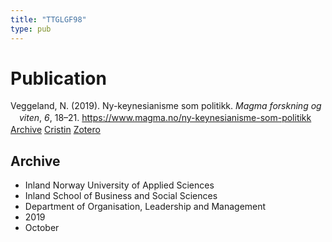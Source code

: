 ```yaml
---
title: "TTGLGF98"
type: pub
---
```

<h1>Publication</h1>
<article id="csl-bib-container-TTGLGF98" class="csl-bib-container">
  <div class="csl-bib-body" style="line-height: 1.35; padding-left: 1em; text-indent:-1em;">
  <div class="csl-entry">Veggeland, N. (2019). Ny-keynesianisme som politikk. <i>Magma forskning og viten</i>, <i>6</i>, 18&#x2013;21. <a href="https://www.magma.no/ny-keynesianisme-som-politikk">https://www.magma.no/ny-keynesianisme-som-politikk</a></div>
</div>
  <div class="csl-bib-buttons">
    <a href="#taxonomy-article-TTGLGF98" class="csl-bib-button">Archive</a>
    <a href="https://app.cristin.no/results/show.jsf?id=1738915" alt="Cristin URL" class="csl-bib-button">Cristin</a>
    <a href="http://zotero.org/groups/5402882/items/TTGLGF98" alt="Zotero URL" class="csl-bib-button">Zotero</a>
  </div>
  <div id="csl-bib-meta-container-TTGLGF98"></div>
</article>
<div id="csl-bib-meta-TTGLGF98" class="csl-bib-meta">
  <article id="taxonomy-article-TTGLGF98" class="taxonomy-article">
    <h1>Archive</h1>
    <ul>
      <li>Inland Norway University of Applied Sciences</li>
      <li>Inland School of Business and Social Sciences</li>
      <li>Department of Organisation, Leadership and Management</li>
      <li>2019</li>
      <li>October</li>
    </ul>
  </article>
</div>
